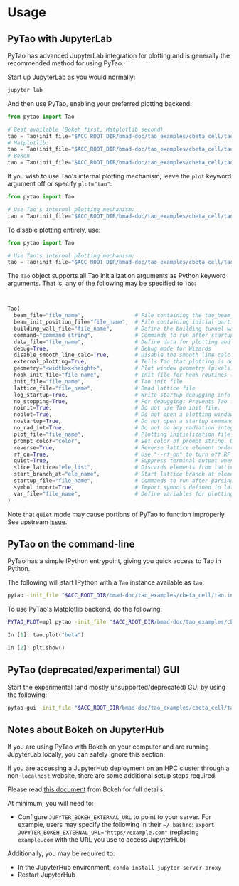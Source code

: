 # Usage

## PyTao with JupyterLab

PyTao has advanced JupyterLab integration for plotting and is generally the recommended method for using PyTao.

Start up JupyterLab as you would normally:

```bash
jupyter lab

```

And then use PyTao, enabling your preferred plotting backend:

```python
from pytao import Tao

# Best available (Bokeh first, Matplotlib second)
tao = Tao(init_file="$ACC_ROOT_DIR/bmad-doc/tao_examples/cbeta_cell/tao.init", plot=True)
# Matplotlib:
tao = Tao(init_file="$ACC_ROOT_DIR/bmad-doc/tao_examples/cbeta_cell/tao.init", plot="mpl")
# Bokeh
tao = Tao(init_file="$ACC_ROOT_DIR/bmad-doc/tao_examples/cbeta_cell/tao.init", plot="bokeh")

```

If you wish to use Tao's internal plotting mechanism, leave the `plot` keyword argument off or specify `plot="tao"`:

```python
from pytao import Tao

# Use Tao's internal plotting mechanism:
tao = Tao(init_file="$ACC_ROOT_DIR/bmad-doc/tao_examples/cbeta_cell/tao.init")

```

To disable plotting entirely, use:

```python
from pytao import Tao

# Use Tao's internal plotting mechanism:
tao = Tao(init_file="$ACC_ROOT_DIR/bmad-doc/tao_examples/cbeta_cell/tao.init", noplot=True)

```

The `Tao` object supports all Tao initialization arguments as Python keyword arguments.
That is, any of the following may be specified to `Tao`:

```python


Tao(
  beam_file="file_name",                # File containing the tao_beam_init namelist.
  beam_init_position_file="file_name",  # File containing initial particle positions.
  building_wall_file="file_name",       # Define the building tunnel wall
  command="command_string",             # Commands to run after startup file commands
  data_file="file_name",                # Define data for plotting and optimization
  debug=True,                           # Debug mode for Wizards
  disable_smooth_line_calc=True,        # Disable the smooth line calc used in plotting
  external_plotting=True,               # Tells Tao that plotting is done externally to Tao.
  geometry="<width>x<height>",          # Plot window geometry (pixels)
  hook_init_file="file_name",           # Init file for hook routines (Default = tao_hook.init)
  init_file="file_name",                # Tao init file
  lattice_file="file_name",             # Bmad lattice file
  log_startup=True,                     # Write startup debugging info
  no_stopping=True,                     # For debugging: Prevents Tao from exiting on errors
  noinit=True,                          # Do not use Tao init file.
  noplot=True,                          # Do not open a plotting window
  nostartup=True,                       # Do not open a startup command file
  no_rad_int=True,                      # Do not do any radiation integrals calculations.
  plot_file="file_name",                # Plotting initialization file
  prompt_color="color",                 # Set color of prompt string. Default is blue.
  reverse=True,                         # Reverse lattice element order?
  rf_on=True,                           # Use "--rf_on" to turn off RF (default is now RF on)
  quiet=True,                           # Suppress terminal output when running a command file?
  slice_lattice="ele_list",             # Discards elements from lattice that are not in the list
  start_branch_at="ele_name",           # Start lattice branch at element.
  startup_file="file_name",             # Commands to run after parsing Tao init file
  symbol_import=True,                   # Import symbols defined in lattice files(s)?
  var_file="file_name",                 # Define variables for plotting and optimization
)
```

Note that `quiet` mode may cause portions of PyTao to function improperly. See
upstream [issue](https://github.com/bmad-sim/bmad-ecosystem/issues/1380).

## PyTao on the command-line

PyTao has a simple IPython entrypoint, giving you quick access to Tao in Python.

The following will start IPython with a `Tao` instance available as `tao`:

```bash
pytao -init_file "$ACC_ROOT_DIR/bmad-doc/tao_examples/cbeta_cell/tao.init"
```

To use PyTao's Matplotlib backend, do the following:

```bash
PYTAO_PLOT=mpl pytao -init_file "$ACC_ROOT_DIR/bmad-doc/tao_examples/cbeta_cell/tao.init"
```

```python
In [1]: tao.plot("beta")

In [2]: plt.show()
```

## PyTao (deprecated/experimental) GUI

Start the experimental (and mostly unsupported/deprecated) GUI by using the following:

```bash
pytao-gui -init_file "$ACC_ROOT_DIR/bmad-doc/tao_examples/cbeta_cell/tao.init"
```

## Notes about Bokeh on JupyterHub

If you are using PyTao with Bokeh on your computer and are running JupyterLab
locally, you can safely ignore this section.

If you are accessing a JupyterHub deployment on an HPC cluster through a
non-`localhost` website, there are some additional setup steps required.

Please read [this document](https://docs.bokeh.org/en/latest/docs/user_guide/output/jupyter.html) from Bokeh for full details.

At minimum, you will need to:

- Configure `JUPYTER_BOKEH_EXTERNAL_URL` to point to your server. For example, users may specify the following in their `~/.bashrc`: `export JUPYTER_BOKEH_EXTERNAL_URL="https//example.com"` (replacing `example.com` with the URL you use to access JupyterHub)

Additionally, you may be required to:

- In the JupyterHub environment, `conda install jupyter-server-proxy`
- Restart JupyterHub
